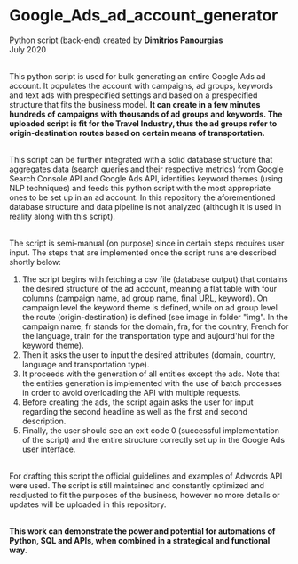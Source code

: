 # Google_Ads_ad_account_generator
Python script (back-end) created by **Dimitrios Panourgias**
<br/> July 2020

<br/> This python script is used for bulk generating an entire Google Ads ad account. It populates the account with campaigns, ad groups, keywords and text ads with prespecified settings and based on a prespecified structure that fits the business model. **It can create in a few minutes hundreds of campaigns with thousands of ad groups and keywords. The uploaded script is fit for the Travel Industry, thus the ad groups refer to origin-destination routes based on certain means of transportation.**

<br/> This script can be further integrated with a solid database structure that aggregates data (search queries and their respective metrics) from Google Search Console API and Google Ads API, identifies keyword themes (using NLP techniques) and feeds this python script with the most appropriate ones to be set up in an ad account. In this repository the aforementioned database structure and data pipeline is not analyzed (although it is used in reality along with this script).

<br/> The script is semi-manual (on purpose) since in certain steps requires user input. The steps that are implemented once the script runs are described shortly below:
1.	The script begins with fetching a csv file (database output) that contains the desired structure of the ad account, meaning a flat table with four columns (campaign name, ad group name, final URL, keyword). On campaign level the keyword theme is defined, while on ad group level the route (origin-destination) is defined (see image in folder "img". In the campaign name, fr stands for the domain, fra, for the country, French for the language, train for the transportation type and aujourd'hui for the keyword theme).
2.	Then it asks the user to input the desired attributes (domain, country, language and transportation type).
3.	It proceeds with the generation of all entities except the ads. Note that the entities generation is implemented with the use of batch processes in order to avoid overloading the API with multiple requests.
4.	Before creating the ads, the script again asks the user for input regarding the second headline as well as the first and second description.
5.	Finally, the user should see an exit code 0 (successful implementation of the script) and the entire structure correctly set up in the Google Ads user interface.

<br/> For drafting this script the official guidelines and examples of Adwords API were used. The script is still maintained and constantly optimized and readjusted to fit the purposes of the business, however no more details or updates will be uploaded in this repository.

<br/> **This work can demonstrate the power and potential for automations of Python, SQL and APIs, when combined in a strategical and functional way.**


